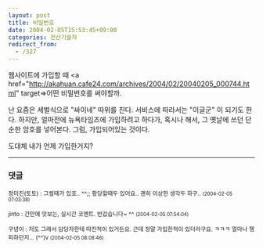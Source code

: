 ```yaml
---
layout: post
title: 비밀번호
date: 2004-02-05T15:53:45+09:00
categories: 전산기술자
redirect_from:
  - /327
---
```


웹사이트에 가입할 때 <a href="http://akahuan.cafe24.com/archives/2004/02/20040205_000744.html" target=>어떤 비밀번호를 써야</a>할까.

난 요즘은 세벌식으로 "싸이네" 따위를 친다. 서비스에 따라서는 "이글군" 이 되기도 한다. 하지만, 얼마전에 뉴욕타임즈에 가입하려고 하다가, 혹시나 해서, 그 옛날에 쓰던 단순한 암호를 넣어본다. 그럼, 가입되어있는 것이다.

도대체 내가 언제 가입한거지?

* * *

### 댓글



<!--- cmt:673 --->
<!--- mail: --->
<!--- parent:0 --->

<small class=comment>정미진(토토) : 그럴때가 있죠.. ^^;; 황당할때두 있어요.. 괜히 이상한 생각두 하구.. <small>(2004-02-05 07:03:38)</small></small>


<!--- cmt:674 --->
<!--- mail: --->
<!--- parent:0 --->

<small class=comment>jinto : 간만에 맛보는, 실시간 코멘트. 반갑습니다~ ^^ <small>(2004-02-05 07:54:04)</small></small>


<!--- cmt:675 --->
<!--- mail: --->
<!--- parent:0 --->

<small class=comment>구녕이 : 저도 그래서 담당자한테 따진적이 있거든요. 근데 정말 가입한적이 있더라구요. ㅋㅋㅋ 얼마나 챙피하던지... (^^)v <small>(2004-02-05 08:08:46)</small></small>

